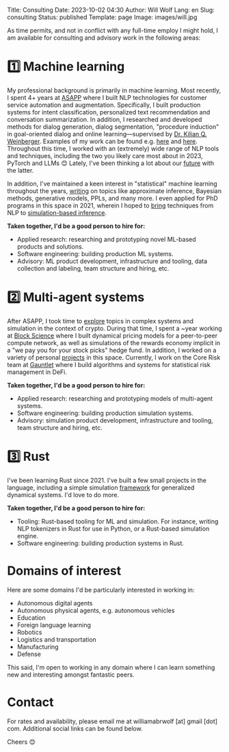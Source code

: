 Title: Consulting
Date: 2023-10-02 04:30
Author: Will Wolf
Lang: en
Slug: consulting
Status: published
Template: page
Image: images/will.jpg

As time permits, and not in conflict with any full-time employ I might hold, I am available for consulting and advisory work in the following areas:

# 1️⃣ Machine learning

My professional background is primarily in machine learning. Most recently, I spent 4+ years at [ASAPP]({filename}/life/leaving-asapp.md) where I built NLP technologies for customer service automation and augmentation. Specifically, I built production systems for intent classification, personalized text recommendation and conversation summarization. In addition, I researched and developed methods for dialog generation, dialog segmentation, "procedure induction" in goal-oriented dialog and online learning—supervised by [Dr. Kilian Q. Weinberger](https://scholar.google.com/citations?user=8RVWMycAAAAJ&hl=en&oi=ao). Examples of my work can be found e.g. [here](https://scholar.google.com/citations?view_op=view_citation&hl=en&user=9TTupqIAAAAJ&citation_for_view=9TTupqIAAAAJ:u-x6o8ySG0sC) and [here](https://web.archive.org/web/20210916190500/https://www.asapp.com/blog/why-you-want-conversation-summarization-designed-specifically-for-cx/). Throughout this time, I worked with an (extremely) wide range of NLP tools and techniques, including the two you likely care most about in 2023, PyTorch and LLMs 😊 Lately, I've been thinking a lot about our [future]({filename}/machine-learning/future-with-llms.md) with the latter.

In addition, I've maintained a keen interest in "statistical" machine learning throughout the years, [writing]({category}machine-learning) on topics like approximate inference, Bayesian methods, generative models, PPLs, and many more. I even applied for PhD programs in this space in 2021, wherein I hoped to [bring]({static}/images/nlp_for_sbi_proposal.pdf) techniques from NLP to [simulation-based inference]({filename}/machine-learning/neural-sbi.md).

**Taken together, I'd be a good person to hire for:**

- Applied research: researching and prototyping novel ML-based products and solutions.
- Software engineering: building production ML systems.
- Advisory: ML product development, infrastructure and tooling, data collection and labeling, team structure and hiring, etc.

# 2️⃣ Multi-agent systems

After ASAPP, I took time to [explore]({filename}/life/exploring-crypto.md) topics in complex systems and simulation in the context of crypto. During that time, I spent a ~year working at [Block Science](https://block.science/) where I built dynamical pricing models for a peer-to-peer compute network, as well as simulations of the rewards economy implicit in a "we pay you for your stock picks" hedge fund. In addition, I worked on a variety of personal [projects]({filename}/crypto/crypto-projects.md) in this space. Currently, I work on the Core Risk team at [Gauntlet](https://www.gauntlet.xyz/) where I build algorithms and systems for statistical risk management in DeFi.

**Taken together, I'd be a good person to hire for:**

- Applied research: researching and prototyping models of multi-agent systems.
- Software engineering: building production simulation systems.
- Advisory: simulation product development, infrastructure and tooling, team structure and hiring, etc.

# 3️⃣ Rust

I've been learning Rust since 2021. I've built a few small projects in the language, including a simple simulation [framework](https://github.com/cavaunpeu/simsim) for generalized dynamical systems. I'd love to do more.

**Taken together, I'd be a good person to hire for:**

- Tooling: Rust-based tooling for ML and simulation. For instance, writing NLP tokenizers in Rust for use in Python, or a Rust-based simulation engine.
- Software engineering: building production systems in Rust.

# Domains of interest

Here are some domains I'd be particularly interested in working in:

- Autonomous digital agents
- Autonomous physical agents, e.g. autonomous vehicles
- Education
- Foreign language learning
- Robotics
- Logistics and transportation
- Manufacturing
- Defense

This said, I'm open to working in any domain where I can learn something new and interesting amongst fantastic peers.

# Contact

For rates and availability, please email me at williamabrwolf [at] gmail [dot] com. Additional social links can be found below.

Cheers 😊